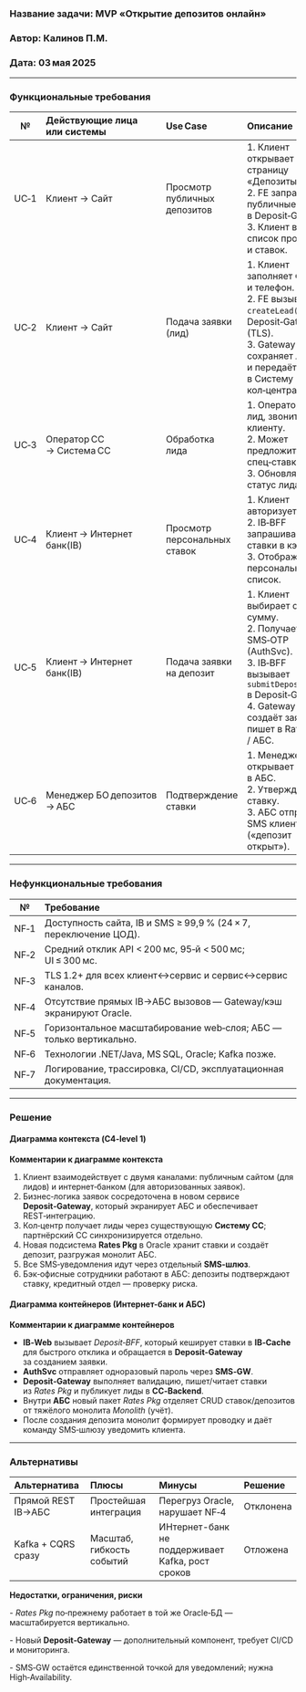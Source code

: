 ### **Название задачи:** MVP «Открытие депозитов онлайн»

### **Автор:** Калинов П.М.

### **Дата:** 03 мая 2025

---

### **Функциональные требования**

| **№** | **Действующие лица или системы** | **Use Case**                 | **Описание**                                                                                                                                                                        |
| :---: | :------------------------------- | :--------------------------- | :---------------------------------------------------------------------------------------------------------------------------------------------------------------------------------- |
|  UC‑1 | Клиент → Сайт                    | Просмотр публичных депозитов | 1. Клиент открывает страницу «Депозиты».<br>2. FE запрашивает публичные ставки в Deposit‑Gateway.<br>3. Клиент видит список продуктов и ставок.                                     |
|  UC‑2 | Клиент → Сайт                    | Подача заявки (лид)          | 1. Клиент заполняет ФИО и телефон.<br>2. FE вызывает `createLead()` в Deposit‑Gateway (TLS).<br>3. Gateway сохраняет лид и передаёт в Систему кол‑центра.                           |
|  UC‑3 | Оператор CC → Система CC         | Обработка лида               | 1. Оператор видит лид, звонит клиенту.<br>2. Может предложить спец‑ставку.<br>3. Обновляет статус лида.                                                                             |
|  UC‑4 | Клиент → Интернет банк(IB)       | Просмотр персональных ставок | 1. Клиент авторизуется в IB.<br>2. IB‑BFF запрашивает ставки в кэше.<br>3. Отображается персональный список.                                                                        |
|  UC‑5 | Клиент → Интернет банк(IB)       | Подача заявки на депозит     | 1. Клиент выбирает счёт, сумму.<br>2. Получает SMS‑OTP (AuthSvc).<br>3. IB‑BFF вызывает `submitDeposit()` в Deposit‑Gateway.<br>4. Gateway создаёт заявку, пишет в Rates Pkg / АБС. |
|  UC‑6 | Менеджер БО депозитов → АБС      | Подтверждение ставки         | 1. Менеджер открывает заявку в АБС.<br>2. Утверждает ставку.<br>3. АБС отправляет SMS клиенту («депозит открыт»).                                                                   |

---

### **Нефункциональные требования**

| **№** | **Требование**                                                     |
| :---: | :----------------------------------------------------------------- |
|  NF‑1 | Доступность сайта, IB и SMS ≥ 99,9 % (24 × 7, переключение ЦОД).   |
|  NF‑2 | Средний отклик API < 200 мс, 95‑й < 500 мс; UI ≤ 300 мс.           |
|  NF‑3 | TLS 1.2+ для всех клиент↔сервис и сервис↔сервис каналов.           |
|  NF‑4 | Отсутствие прямых IB→АБС вызовов — Gateway/кэш экранируют Oracle.  |
|  NF‑5 | Горизонтальное масштабирование web‑слоя; АБС — только вертикально. |
|  NF‑6 | Технологии .NET/Java, MS SQL, Oracle; Kafka позже.                 |
|  NF‑7 | Логирование, трассировка, CI/CD, эксплуатационная документация.    |

---

### **Решение**

#### Диаграмма контекста (C4‑level 1)



**Комментарии к диаграмме контекста**

1. Клиент взаимодействует с двумя каналами: публичным сайтом (для лидов) и интернет‑банком (для авторизованных заявок).
2. Бизнес‑логика заявок сосредоточена в новом сервисе **Deposit‑Gateway**, который экранирует АБС и обеспечивает REST‑интеграцию.
3. Кол‑центр получает лиды через существующую **Систему CC**; партнёрский CC синхронизируется отдельно.
4. Новая подсистема **Rates Pkg** в Oracle хранит ставки и создаёт депозит, разгружая монолит АБС.
5. Все SMS‑уведомления идут через отдельный **SMS‑шлюз**.
6. Бэк‑офисные сотрудники работают в АБС: депозиты подтверждают ставку, кредитный отдел — проверку риска.

#### Диаграмма контейнеров (Интернет-банк и АБС)



**Комментарии к диаграмме контейнеров**

* **IB‑Web** вызывает *Deposit‑BFF*, который кеширует ставки в **IB‑Cache** для быстрого отклика и обращается в **Deposit‑Gateway** за созданием заявки.
* **AuthSvc** отправляет одноразовый пароль через **SMS‑GW**.
* **Deposit‑Gateway** выполняет валидацию, пишет/читает ставки из *Rates Pkg* и публикует лиды в **CC‑Backend**.
* Внутри **АБС** новый пакет *Rates Pkg* отделяет CRUD ставок/депозитов от тяжёлого монолита *Monolith* (учёт).
* После создания депозита монолит формирует проводку и даёт команду SMS‑шлюзу уведомить клиента.

---

### **Альтернативы**

| Альтернатива       | Плюсы                     | Минусы                                    | Решение   |
| :----------------- | :------------------------ | :---------------------------------------- | :-------- |
| Прямой REST IB→АБС | Простейшая интеграция     | Перегруз Oracle, нарушает NF‑4            | Отклонена |
| Kafka + CQRS сразу | Масштаб, гибкость событий | ИНтернет-банк не поддерживает Kafka, рост сроков | Отложена  |

**Недостатки, ограничения, риски**

- *Rates Pkg* по‑прежнему работает в той же Oracle‑БД — масштабируется вертикально.

- Новый **Deposit‑Gateway** — дополнительный компонент, требует CI/CD и мониторинга.

- SMS‑GW остаётся единственной точкой для уведомлений; нужна High‑Availability.
